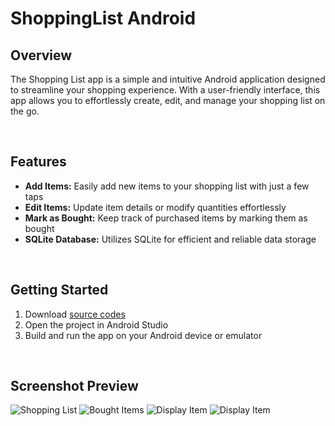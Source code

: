 # ShoppingList Android

## Overview
The Shopping List app is a simple and intuitive Android application designed to streamline your shopping experience. With a user-friendly interface, this app allows you to effortlessly create, edit, and manage your shopping list on the go.

<br>

## Features
- **Add Items:** Easily add new items to your shopping list with just a few taps
- **Edit Items:** Update item details or modify quantities effortlessly
- **Mark as Bought:** Keep track of purchased items by marking them as bought
- **SQLite Database:** Utilizes SQLite for efficient and reliable data storage

<br>

## Getting Started
1. Download [source codes](https://github.com/kazcfz/Shopping-List/releases)
2. Open the project in Android Studio
3. Build and run the app on your Android device or emulator

<br>

## Screenshot Preview
![Shopping List](https://imgur.com/0hI0Xw5.png)
![Bought Items](https://imgur.com/mB41C79.png)
![Display Item](https://i.imgur.com/s0zHKVB.png)
![Display Item](https://i.imgur.com/MAmbHqZ.png)
